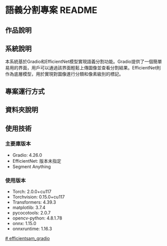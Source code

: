 # 語義分割專案 README

## 作品說明


## 系統說明

本系統基於Gradio和EfficientNet模型實現語義分割功能。Gradio提供了一個簡單易用的界面，用戶可以通過該界面輕鬆上傳圖像並查看分割結果。EfficientNet則作為底層模型，用於實現對圖像進行分類和像素級別的標記。

## 專案運行方式


## 資料夾說明


## 使用技術
### 主要庫版本

- Gradio: 4.26.0
- EfficientNet: 版本未指定
- Segment Anything

### 使用版本

- Torch: 2.0.0+cu117
- Torchvision: 0.15.0+cu117
- Transformers: 4.39.3
- matplotlib: 3.7.4 
- pycocotools: 2.0.7 
- opencv-python: 4.8.1.78
- onnx: 1.15.0 
- onnxruntime: 1.16.3 

[# efficientsam_gradio
](https://github.com/doggy8088/Learn-Git-in-30-days/tree/master)
